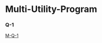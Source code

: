 # Multi-Utility-Program

### Q-1


[M-Q-1](https://github.com/user-attachments/assets/176dfda2-b4de-47d6-9ae3-2d0e6d228970)

